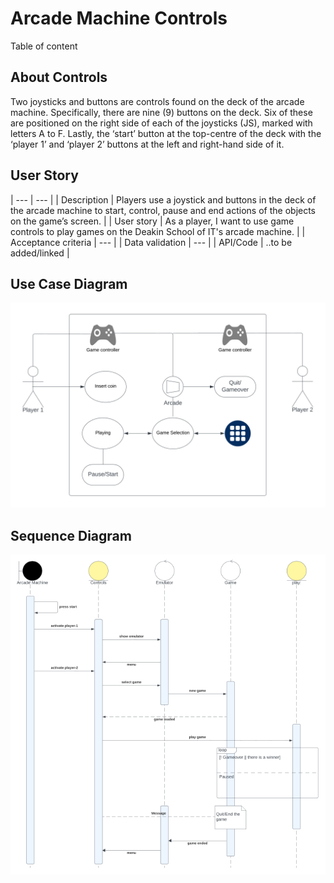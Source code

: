 # Arcade Machine Controls

Table of content

## About Controls

Two joysticks and buttons are controls found on the deck of the arcade machine. Specifically, there are nine (9) buttons on the deck. Six of these are positioned on the right side of each of the joysticks (JS), marked with letters A to F. Lastly, the ‘start’ button at the top-centre of the deck with the ‘player 1’ and ‘player 2’ buttons at the left and right-hand side of it.

## User Story

| --- | --- |
| Description | Players use a joystick and buttons in the deck of the arcade machine to start, control, pause and end actions of the objects on the game’s screen. |
| User story | As a player, I want to use game controls to play games on the Deakin School of IT's arcade machine. |
| Acceptance criteria | --- |
| Data validation | --- |
| API/Code | ..to be added/linked |

## Use Case Diagram

![image](images/case.png)

## Sequence Diagram

![image](images/seq.png)